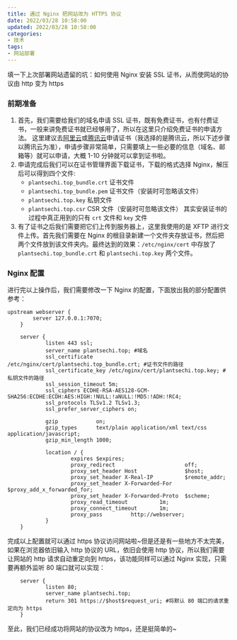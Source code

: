 ```yaml
---
title: 通过 Nginx 把网站改为 HTTPS 协议
date: 2022/03/28 10:58:00
updated: 2022/03/28 10:58:00
categories:
- 技术
tags:
- 网站部署
---
```

填一下上次部署网站遗留的坑：如何使用 Nginx 安装 SSL 证书，从而使网站的协议由 http 变为 https

### 前期准备

1. 首先，我们需要给我们的域名申请 SSL 证书，既有免费证书，也有付费证书，一般来讲免费证书就已经够用了，所以在这里只介绍免费证书的申请方法。
   这里建议去[阿里云](https://homenew.console.aliyun.com/home/dashboard/ProductAndService)或[腾讯云](https://console.cloud.tencent.com/certoverview)申请证书（我选择的是腾讯云，所以下述步骤以腾讯云为准），申请步骤非常简单，只需要填上一些必要的信息（域名、邮箱等）就可以申请，大概 1-10 分钟就可以拿到证书啦。
2. 申请完成后我们可以在证书管理界面下载证书，下载的格式选择 Nginx，解压后可以得到四个文件:
   - `plantsechi.top_bundle.crt` 证书文件
   - `plantsechi.top_bundle.pem` 证书文件（安装时可忽略该文件）
   - `plantsechi.top.key` 私钥文件
   - `plantsechi.top.csr` CSR 文件（安装时可忽略该文件）
     其实安装证书的过程中真正用到的只有 `crt` 文件和 `key` 文件
3. 有了证书之后我们需要把它们上传到服务器上，这里我使用的是 XFTP 进行文件上传。首先我们需要在 Nginx 的根目录新建一个文件夹存放证书，然后把两个文件放到该文件夹内。最终达到的效果：`/etc/nginx/cert` 中存放了 `plantsechi.top_bundle.crt` 和 `plantsechi.top.key` 两个文件。

### Nginx 配置

进行完以上操作后，我们需要修改一下 Nginx 的配置，下面放出我的部分配置供参考：

```shell
upstream webserver {
		server 127.0.0.1:7070;
	}

	server {
   			listen 443 ssl;
    		server_name plantsechi.top; #域名
    		ssl_certificate  /etc/nginx/cert/plantsechi.top_bundle.crt; #证书文件的路径
    		ssl_certificate_key /etc/nginx/cert/plantsechi.top.key; #私钥文件的路径
    		ssl_session_timeout 5m;
   			ssl_ciphers ECDHE-RSA-AES128-GCM-SHA256:ECDHE:ECDH:AES:HIGH:!NULL:!aNULL:!MD5:!ADH:!RC4;
    		ssl_protocols TLSv1.2 TLSv1.3;
    		ssl_prefer_server_ciphers on;

    		gzip            on;
    		gzip_types      text/plain application/xml text/css application/javascript;
    		gzip_min_length 1000;

    		location / {
        			expires $expires;
        			proxy_redirect                      off;
        			proxy_set_header Host               $host;
        			proxy_set_header X-Real-IP          $remote_addr;
        			proxy_set_header X-Forwarded-For    $proxy_add_x_forwarded_for;
        			proxy_set_header X-Forwarded-Proto  $scheme;
        			proxy_read_timeout          1m;
        			proxy_connect_timeout       1m;
        			proxy_pass         http://webserver; 
    		}
	}

```

完成以上配置就可以通过 https 协议访问网站啦~但是还是有一些地方不太完美，如果在浏览器依旧输入 http 协议的 URL，依旧会使用 http 协议，所以我们需要让网站的 http 请求自动重定向到 https，该功能同样可以通过 Nginx 实现，只需要再额外监听 80 端口就可以实现：

```shell
	server {
    		listen 80;
    		server_name plantsechi.top; 
    		return 301 https://$host$request_uri; #将默认 80 端口的请求重定向为 https
	}
```

至此，我们已经成功将网站的协议改为 https，还是挺简单的~

